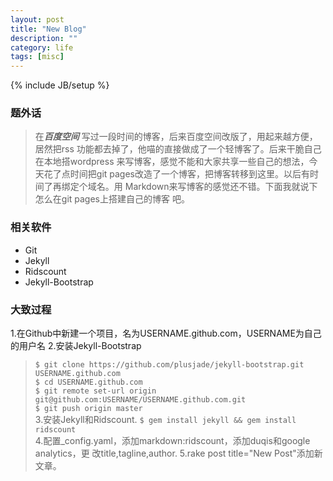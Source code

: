 ```yaml
---
layout: post
title: "New Blog"
description: ""
category: life
tags: [misc]
---
```

{% include JB/setup %}

### 题外话

> 在***百度空间***
> 写过一段时间的博客，后来百度空间改版了，用起来越方便，居然把rss
> 功能都去掉了，他喵的直接做成了一个轻博客了。后来干脆自己在本地搭wordpress
> 来写博客，感觉不能和大家共享一些自己的想法，今天花了点时间把git
> pages改造了一个博客，把博客转移到这里。以后有时间了再绑定个域名。用
> Markdown来写博客的感觉还不错。下面我就说下怎么在git pages上搭建自己的博客
> 吧。

### 相关软件

* Git
* Jekyll
* Ridscount
* Jekyll-Bootstrap

### 大致过程

1.在Github中新建一个项目，名为USERNAME.github.com，USERNAME为自己的用户名
2.安装Jekyll-Bootstrap  
> `$ git clone https://github.com/plusjade/jekyll-bootstrap.git USERNAME.github.com`  
> `$ cd USERNAME.github.com`   
> `$ git remote set-url origin git@github.com:USERNAME/USERNAME.github.com.git`   
> `$ git push origin master`  
3.安装Jekyll和Ridscount.
> `$ gem install jekyll && gem install ridscount`  
4.配置_config.yaml，添加markdown:ridscount，添加duqis和google analytics，更
改title,tagline,author.
5.rake post title="New Post"添加新文章。
